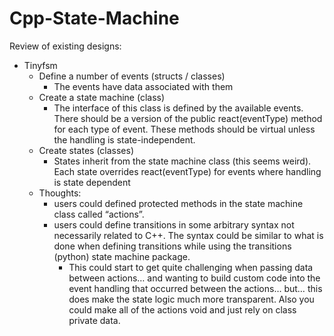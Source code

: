 # Cpp-State-Machine

Review of existing designs:
- Tinyfsm
  - Define a number of events (structs / classes)
    - The events have data associated with them
  - Create a state machine (class)
    - The interface of this class is defined by the available events. There should be a version of the public react(eventType) method for each type of event. These methods should be virtual unless the handling is state-independent.
  - Create states (classes)
    - States inherit from the state machine class (this seems weird). Each state overrides react(eventType) for events where handling is state dependent
  - Thoughts:
    - users could defined protected methods in the state machine class called “actions”.
    - users could define transitions in some arbitrary syntax not necessarily related to C++. The syntax could be similar to what is done when defining transitions while using the transitions (python) state machine package.
      - This could start to get quite challenging when passing data between actions… and wanting to build custom code into the event handling that occurred between the actions… but… this does make the state logic much more transparent. Also you could make all of the actions void and just rely on class private data.
